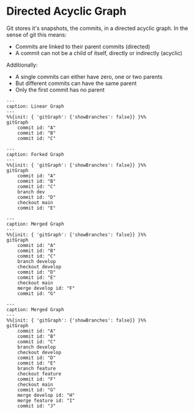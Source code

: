  # Directed Acyclic Graph

 Git stores it's snapshots, the commits, in a directed acyclic graph. In the
 sense of git this means:

 * Commits are linked to their parent commits (directed)
 * A commit can not be a child of itself, directly or indirectly (acyclic)

 Additionally:
 * A single commits can either have zero, one or two parents
 * But different commits can have the same parent
 * Only the first commit has no parent

```{mermaid}
---
caption: Linear Graph
---
%%{init: { 'gitGraph': {'showBranches': false}} }%%
gitGraph
    commit id: "A"
    commit id: "B"
    commit id: "C"
```

```{mermaid}
---
caption: Forked Graph
---
%%{init: { 'gitGraph': {'showBranches': false}} }%%
gitGraph
    commit id: "A"
    commit id: "B"
    commit id: "C"
    branch dev
    commit id: "D"
    checkout main
    commit id: "E"
```

```{mermaid}
---
caption: Merged Graph
---
%%{init: { 'gitGraph': {'showBranches': false}} }%%
gitGraph
    commit id: "A"
    commit id: "B"
    commit id: "C"
    branch develop
    checkout develop
    commit id: "D"
    commit id: "E"
    checkout main
    merge develop id: "F"
    commit id: "G"
```

```{mermaid}
---
caption: Merged Graph
---
%%{init: { 'gitGraph': {'showBranches': false}} }%%
gitGraph
    commit id: "A"
    commit id: "B"
    commit id: "C"
    branch develop
    checkout develop
    commit id: "D"
    commit id: "E"
    branch feature
    checkout feature
    commit id: "F"
    checkout main
    commit id: "G"
    merge develop id: "H"
    merge feature id: "I"
    commit id: "J"
```
